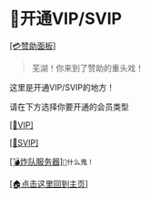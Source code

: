 # 👑开通VIP/SVIP

[[💳赞助面板]](zz.md)

> 芜湖！你来到了赞助的重头戏！

这里是开通VIP/SVIP的地方！

请在下方选择你要开通的会员类型

[[👑VIP]](get_vip.md)

[[🔱SVIP]](get_svip.md)

[[💣炸队服务器]](bs.md)`👻什么鬼！`

<!-- 🐭说实话你应该为杰瑞的炸队服务器赞助 qwq -->

[[🏠点击这里回到主页]](README.md)

